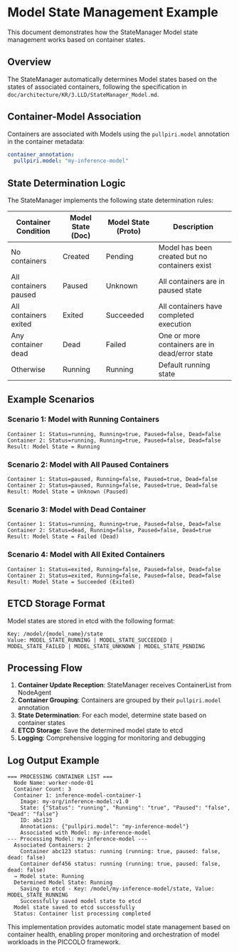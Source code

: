 # Model State Management Example

This document demonstrates how the StateManager Model state management works based on container states.

## Overview

The StateManager automatically determines Model states based on the states of associated containers, following the specification in `doc/architecture/KR/3.LLD/StateManager_Model.md`.

## Container-Model Association

Containers are associated with Models using the `pullpiri.model` annotation in the container metadata:

```yaml
container_annotation:
  pullpiri.model: "my-inference-model"
```

## State Determination Logic

The StateManager implements the following state determination rules:

| Container Condition | Model State (Doc) | Model State (Proto) | Description |
|-------------------|------------------|-------------------|-------------|
| No containers | Created | Pending | Model has been created but no containers exist |
| All containers paused | Paused | Unknown | All containers are in paused state |
| All containers exited | Exited | Succeeded | All containers have completed execution |
| Any container dead | Dead | Failed | One or more containers are in dead/error state |
| Otherwise | Running | Running | Default running state |

## Example Scenarios

### Scenario 1: Model with Running Containers
```
Container 1: Status=running, Running=true, Paused=false, Dead=false
Container 2: Status=running, Running=true, Paused=false, Dead=false
Result: Model State = Running
```

### Scenario 2: Model with All Paused Containers
```
Container 1: Status=paused, Running=false, Paused=true, Dead=false
Container 2: Status=paused, Running=false, Paused=true, Dead=false
Result: Model State = Unknown (Paused)
```

### Scenario 3: Model with Dead Container
```
Container 1: Status=running, Running=true, Paused=false, Dead=false
Container 2: Status=dead, Running=false, Paused=false, Dead=true
Result: Model State = Failed (Dead)
```

### Scenario 4: Model with All Exited Containers
```
Container 1: Status=exited, Running=false, Paused=false, Dead=false
Container 2: Status=exited, Running=false, Paused=false, Dead=false
Result: Model State = Succeeded (Exited)
```

## ETCD Storage Format

Model states are stored in etcd with the following format:

```
Key: /model/{model_name}/state
Value: MODEL_STATE_RUNNING | MODEL_STATE_SUCCEEDED | MODEL_STATE_FAILED | MODEL_STATE_UNKNOWN | MODEL_STATE_PENDING
```

## Processing Flow

1. **Container Update Reception**: StateManager receives ContainerList from NodeAgent
2. **Container Grouping**: Containers are grouped by their `pullpiri.model` annotation
3. **State Determination**: For each model, determine state based on container states
4. **ETCD Storage**: Save the determined model state to etcd
5. **Logging**: Comprehensive logging for monitoring and debugging

## Log Output Example

```
=== PROCESSING CONTAINER LIST ===
  Node Name: worker-node-01
  Container Count: 3
  Container 1: inference-model-container-1
    Image: my-org/inference-model:v1.0
    State: {"Status": "running", "Running": "true", "Paused": "false", "Dead": "false"}
    ID: abc123
    Annotations: {"pullpiri.model": "my-inference-model"}
    Associated with Model: my-inference-model
--- Processing Model: my-inference-model ---
  Associated Containers: 2
    Container abc123 status: running (running: true, paused: false, dead: false)
    Container def456 status: running (running: true, paused: false, dead: false)
  → Model state: Running
  Determined Model State: Running
    Saving to etcd - Key: /model/my-inference-model/state, Value: MODEL_STATE_RUNNING
    Successfully saved model state to etcd
  Model state saved to etcd successfully
  Status: Container list processing completed
```

This implementation provides automatic model state management based on container health, enabling proper monitoring and orchestration of model workloads in the PICCOLO framework.